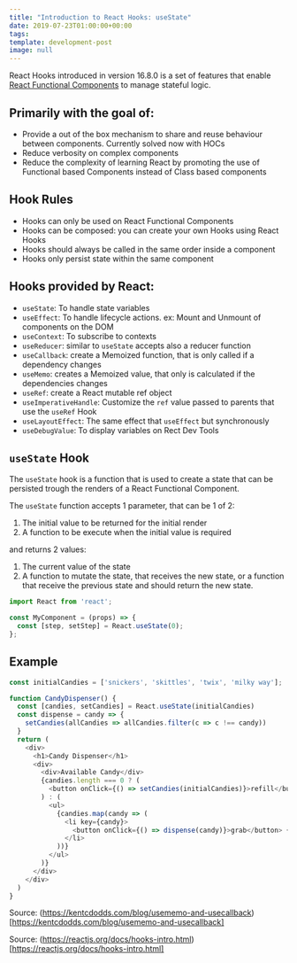 ```yaml
---
title: "Introduction to React Hooks: useState"
date: 2019-07-23T01:00:00+00:00
tags:
template: development-post
image: null
---
```


React Hooks introduced in version 16.8.0 is a set of features that enable [React Functional Components](https://cobuildlab.com/development-blog/react-patterns-functional-components-vs-class-components/) to manage stateful logic.

## Primarily with the goal of:

- Provide a out of the box mechanism to share and reuse behaviour between components. Currently solved now with HOCs
- Reduce verbosity on complex components
- Reduce the complexity of learning React by promoting the use of Functional based Components instead of Class based components
 

## Hook Rules

- Hooks can only be used on React Functional Components
- Hooks can be composed: you can create your own Hooks using React Hooks
- Hooks should always be called in the same order inside a component
- Hooks only persist state within the same component

## Hooks provided by React:

- `useState`: To handle state variables
- `useEffect`: To handle lifecycle actions. ex: Mount and Unmount of components on the DOM
- `useContext`: To subscribe to contexts
- `useReducer`:  similar to `useState` accepts also a reducer function
- `useCallback`: create a Memoized function, that is only called if a dependency changes
- `useMemo`: creates a Memoized value, that only is calculated if the dependencies changes
- `useRef`:  create a React mutable ref object
- `useImperativeHandle`: Customize the `ref` value passed to parents that use the `useRef` Hook
- `useLayoutEffect`: The same effect that `useEffect` but synchronously 
- `useDebugValue`: To display variables on Rect Dev Tools


## `useState` Hook

The `useState` hook is a function that is used to create a state that can be persisted trough the renders of a React Functional Component.

The `useState` function accepts 1 parameter, that can be 1 of 2:

1) The initial value to be returned for the initial render
2) A function to be execute when the initial value is required

and returns 2 values: 

1) The current value of the state
2) A function to mutate the state, that receives the new state, or a function that receive the previous state and should return the new state.

```javascript 1.8
import React from 'react';

const MyComponent = (props) => {
  const [step, setStep] = React.useState(0);
};
``` 

## Example

```javascript 1.8
const initialCandies = ['snickers', 'skittles', 'twix', 'milky way'];

function CandyDispenser() {  
  const [candies, setCandies] = React.useState(initialCandies)
  const dispense = candy => {
    setCandies(allCandies => allCandies.filter(c => c !== candy))
  }
  return (
    <div>
      <h1>Candy Dispenser</h1>
      <div>
        <div>Available Candy</div>
        {candies.length === 0 ? (
          <button onClick={() => setCandies(initialCandies)}>refill</button>
        ) : (
          <ul>
            {candies.map(candy => (
              <li key={candy}>
                <button onClick={() => dispense(candy)}>grab</button> {candy}
              </li>
            ))}
          </ul>
        )}
      </div>
    </div>
  )
}
```
Source: (https://kentcdodds.com/blog/usememo-and-usecallback)[https://kentcdodds.com/blog/usememo-and-usecallback]


Source: (https://reactjs.org/docs/hooks-intro.html)[https://reactjs.org/docs/hooks-intro.html] 

